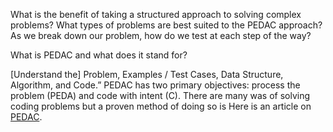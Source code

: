 What is the benefit of taking a structured approach to solving complex problems?
What types of problems are best suited to the PEDAC approach?
As we break down our problem, how do we test at each step of the way?

What is PEDAC and what does it stand for?

[Understand the] Problem, Examples / Test Cases, Data Structure, Algorithm, and Code.” PEDAC has two primary objectives: process the problem (PEDA) and code with intent (C).
There are many was of solving coding problems but a proven method of doing so is
Here is an article on [PEDAC](https://medium.com/launch-school/solving-coding-problems-with-pedac-29141331f93f).